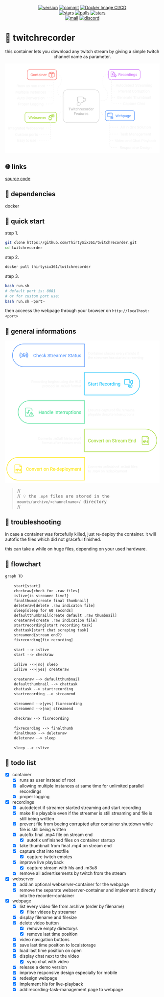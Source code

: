 <div align="center">

[![version](https://img.shields.io/endpoint?url=https://raw.githubusercontent.com/ThirtySix361/twitchrecorder/master/src/version.json?&style=for-the-badge&logo=wikidata)](https://github.com/ThirtySix361/twitchrecorder)
[![commit](https://img.shields.io/github/last-commit/ThirtySix361/twitchrecorder?&style=for-the-badge&logo=github&label=github+last+commit)](https://github.com/ThirtySix361/twitchrecorder)
[![Docker Image CI/CD](https://img.shields.io/github/actions/workflow/status/ThirtySix361/twitchrecorder/docker.yml?style=for-the-badge&logo=github&label=Docker%20Pipeline)](https://github.com/ThirtySix361/twitchrecorder/actions/workflows/docker.yml) <br>
[![stars](https://img.shields.io/github/stars/thirtysix361/twitchrecorder.svg?style=for-the-badge&logo=github&label=github+stars)](https://github.com/ThirtySix361/twitchrecorder/stargazers)
[![pulls](https://img.shields.io/docker/pulls/thirtysix361/twitchrecorder.svg?style=for-the-badge&logo=docker)](https://hub.docker.com/r/thirtysix361/twitchrecorder)
[![stars](https://img.shields.io/docker/stars/thirtysix361/twitchrecorder.svg?style=for-the-badge&logo=docker)](https://hub.docker.com/r/thirtysix361/twitchrecorder) <br>
[![mail](https://img.shields.io/badge/contact-dev%4036ip.de-blue?style=for-the-badge&&logo=maildotru)](mailto:dev@36ip.de)
[![discord](https://img.shields.io/badge/discord-.thirtysix-5865F2?style=for-the-badge&logo=discord)](https://discord.com/users/323043165021929482)

</div>

# 🎥 twitchrecorder

<div align="center">

this container lets you download any twitch stream by giving a simple twitch channel name as parameter.

[![features](https://raw.githubusercontent.com/ThirtySix361/twitchrecorder/master/doc/features.png)](https://github.com/ThirtySix361/twitchrecorder/)

</div>

## 🌐 links

[source code](https://github.com/ThirtySix361/twitchrecorder)

## 🔗 dependencies

docker

## 🚀 quick start

step 1.

```bash
git clone https://github.com/ThirtySix361/twitchrecorder.git
cd twitchrecorder
```

step 2.

```bash
docker pull thirtysix361/twitchrecorder
```

step 3.

```bash
bash run.sh
# default port is: 8081
# or for custom port use:
bash run.sh <port>
```

then acceess the webpage through your browser on `http://localhost:<port>`

## 🧠 general informations

<div align="center">

[![flow](https://raw.githubusercontent.com/ThirtySix361/twitchrecorder/master/doc/flow.png)](https://github.com/ThirtySix361/twitchrecorder/)

</div>

>//<br>//<samp> 💡 the `.mp4` files are stored in the `mounts/archive/<channelname>/` directory </samp><br>//

## 🧐 troubleshooting

in case a container was forcefully killed, just re-deploy the container.
it will autofix the files which did not graceful finished.

this can take a while on huge files, depending on your used hardware.

## 🌊 flowchart

```mermaid
graph TD

    start[start]
    checkraw[check for .raw files]
    islive{is streamer live?}
    finalthumb[create final thumbnail]
    deleteraw[delete .raw indicaton file]
    sleep[sleep for 60 seconds]
    defaultthumbnail[create default .raw thumbnail]
    createraw[create .raw indication file]
    startrecording[start recording task]
    chattask[start chat scraping task]
    streamend{stream end?}
    fixrecording[fix recording]

    start --> islive
    start --> checkraw

    islive -->|no| sleep
    islive -->|yes| createraw

    createraw --> defaultthumbnail
    defaultthumbnail --> chattask
    chattask --> startrecording
    startrecording --> streamend

    streamend -->|yes| fixrecording
    streamend -->|no| streamend

    checkraw --> fixrecording

    fixrecording --> finalthumb
    finalthumb --> deleteraw
    deleteraw --> sleep

    sleep --> islive

```

## 📝 todo list
- [x] container
    - [x] runs as user instead of root
    - [x] allowing multiple instances at same time for unlimited parallel recordings
    - [x] proper logging
- [x] recordings
    - [x] autodetect if streamer started streaming and start recording
    - [x] make file playable even if the streamer is still streaming and file is still being written
    - [x] prevent file from beeing corrupted after container shutdown while file is still being written
    - [x] autofix final .mp4 file on stream end
        - [x] autofix unfinished files on container startup
    - [x] take thumbnail from final .mp4 on stream end
    - [x] capture chat into textfile
        - [x] capture twitch emotes
    - [x] improve live playback
        - [x] capture stream with hls and .m3u8
    - [x] remove all advertisements by twitch from the stream
- [x] webserver
    - [x] add an optional webserver-container for the webpage
    - [x] remove the separate webserver-container and implement it directly into the recorder-container
- [x] webpage
    - [x] list every video file from archive (order by filename)
        - [x] filter videos by streamer
    - [x] display filename and filesize
    - [x] delete video button
        - [x] remove empty directorys
        - [x] remove last time position
    - [x] video navigation buttons
    - [x] save last time position to localstorage
    - [x] load last time position on open
    - [x] display chat next to the video
        - [x] sync chat with video
    - [x] release a demo version
    - [x] improve responsive design especially for mobile
    - [x] redesign webpage
    - [x] implement hls for live-playback
    - [x] add recording-task-management page to webpage
